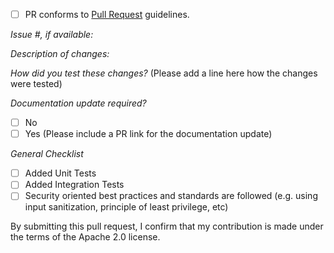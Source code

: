 - [ ] PR conforms to [Pull Request](https://github.com/aws-amplify/amplify-ui-android/blob/main/CONTRIBUTING.md#contributing-via-pull-requests) guidelines.

*Issue #, if available:*

*Description of changes:*

*How did you test these changes?*
(Please add a line here how the changes were tested)

*Documentation update required?*
- [ ] No
- [ ] Yes (Please include a PR link for the documentation update)

*General Checklist*
- [ ] Added Unit Tests
- [ ] Added Integration Tests
- [ ] Security oriented best practices and standards are followed (e.g. using input sanitization, principle of least privilege, etc)

By submitting this pull request, I confirm that my contribution is made under the terms of the Apache 2.0 license.

